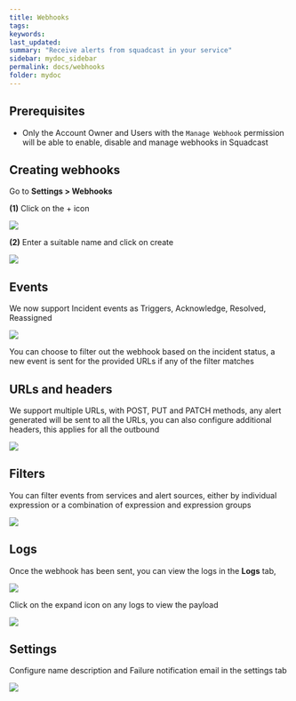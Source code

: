 ```yaml
---
title: Webhooks
tags:
keywords:
last_updated:
summary: "Receive alerts from squadcast in your service"
sidebar: mydoc_sidebar
permalink: docs/webhooks
folder: mydoc
---
```


## Prerequisites

- Only the Account Owner and Users with the `Manage Webhook` permission will be able to enable, disable and manage webhooks in Squadcast

## Creating webhooks

Go to **Settings > Webhooks**

**(1)** Click on the + icon

![](images/webhooks_1.png)

**(2)** Enter a suitable name and click on create

![](images/webhooks_2.png)

## Events

We now support Incident events as Triggers, Acknowledge, Resolved, Reassigned

![](images/webhooks_3.png)

You can choose to filter out the webhook based on the incident status, a new event is sent for the provided URLs if any of the filter matches

## URLs and headers

We support multiple URLs, with POST, PUT and PATCH methods, any alert generated will be sent to all the URLs, you can also configure additional headers, this applies for all the outbound 

![](images/webhooks_4.png)

## Filters

You can filter events from services and alert sources, either by individual expression or a combination of expression and expression groups

![](images/webhooks_5.png)

## Logs

Once the webhook has been sent, you can view the logs in the **Logs** tab, 

![](images/webhooks_6.png)

Click on the expand icon on any logs to view the payload 

![](images/webhooks_7.png)

## Settings

Configure name description and Failure notification email in the settings tab

![](images/webhooks_8.png)
